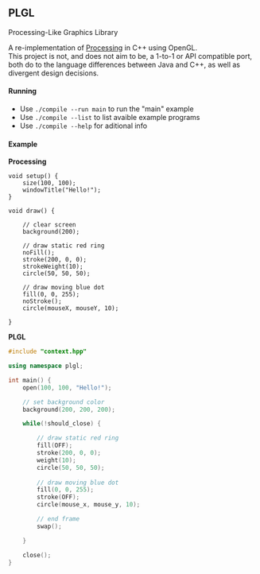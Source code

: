 ## PLGL
Processing-Like Graphics Library  

A re-implementation of [Processing](https://processing.org/) in C++ using OpenGL.  
This project is not, and does not aim to be, a 1-to-1 or API compatible port,  
both do to the language differences between Java and C++, as well as divergent design decisions.  

#### Running
* Use `./compile --run main` to run the "main" example
* Use `./compile --list` to list avaible example programs
* Use `./compile --help` for aditional info

#### Example
**Processing**  
```Processing
void setup() {
	size(100, 100);
	windowTitle("Hello!");
}

void draw() {

	// clear screen
	background(200);

	// draw static red ring
	noFill();
	stroke(200, 0, 0);
	strokeWeight(10);
	circle(50, 50, 50);

	// draw moving blue dot
	fill(0, 0, 255);
	noStroke();
	circle(mouseX, mouseY, 10);

}
```

**PLGL**  
```C++
#include "context.hpp"

using namespace plgl;

int main() {
	open(100, 100, "Hello!");

	// set background color
	background(200, 200, 200);

	while(!should_close) {

		// draw static red ring
		fill(OFF);
		stroke(200, 0, 0);
		weight(10);
		circle(50, 50, 50);
		
		// draw moving blue dot
		fill(0, 0, 255);
		stroke(OFF);
		circle(mouse_x, mouse_y, 10);

		// end frame
		swap();

	}

	close();
}
```
